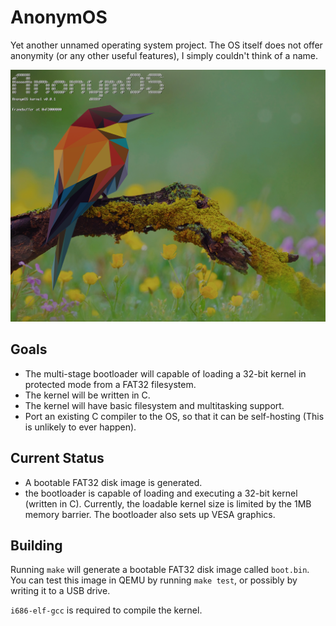 # AnonymOS
Yet another unnamed operating system project. The OS itself does not offer anonymity
(or any other useful features), I simply couldn't think of a name.

![AnonymOS Screenshot](https://github.com/DavidBuchanan314/AnonymOS/raw/master/misc/screenshot.png)

## Goals

- The multi-stage bootloader will capable of loading a 32-bit kernel in protected mode from a FAT32 filesystem.
- The kernel will be written in C.
- The kernel will have basic filesystem and multitasking support.
- Port an existing C compiler to the OS, so that it can be self-hosting (This is unlikely to ever happen).

## Current Status

- A bootable FAT32 disk image is generated.
- the bootloader is capable of loading and executing a 32-bit kernel (written in C). Currently, the loadable kernel
size is limited by the 1MB memory barrier. The bootloader also sets up VESA graphics.

## Building

Running `make` will generate a bootable FAT32 disk image called `boot.bin`. You can test
this image in QEMU by running `make test`, or possibly by writing it to a USB drive.

`i686-elf-gcc` is required to compile the kernel.
